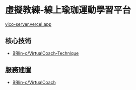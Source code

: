 # 虛擬教練-線上瑜珈運動學習平台
[vico-server.vercel.app](https://vico-server.vercel.app)
## 核心技術
- [BRlin-o/VirtualCoach-Technique](https://github.com/BRlin-o/VirtualCoach-Technique)
## 服務建置
- [BRlin-o/VirtualCoach](https://github.com/BRlin-o/vico-server)